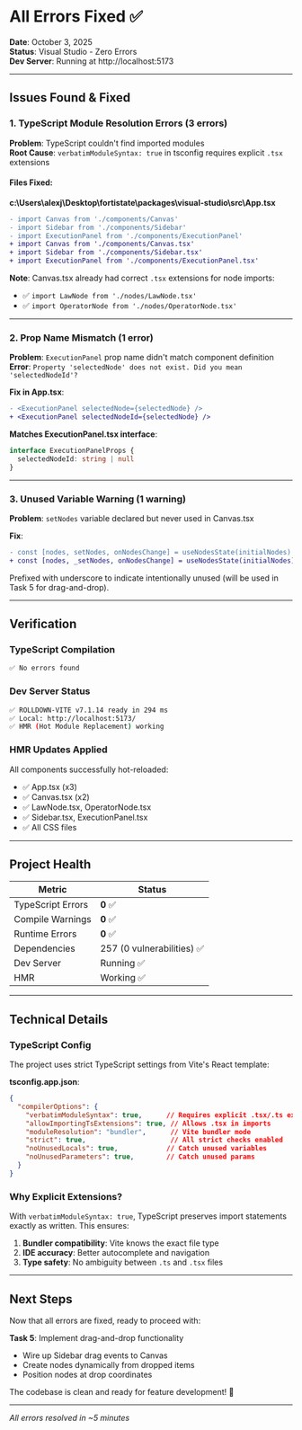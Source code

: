 # All Errors Fixed ✅

**Date**: October 3, 2025  
**Status**: Visual Studio - Zero Errors  
**Dev Server**: Running at http://localhost:5173

---

## Issues Found & Fixed

### 1. **TypeScript Module Resolution Errors** (3 errors)

**Problem**: TypeScript couldn't find imported modules  
**Root Cause**: `verbatimModuleSyntax: true` in tsconfig requires explicit `.tsx` extensions  

#### Files Fixed:

**c:\Users\alexj\Desktop\fortistate\packages\visual-studio\src\App.tsx**
```diff
- import Canvas from './components/Canvas'
- import Sidebar from './components/Sidebar'
- import ExecutionPanel from './components/ExecutionPanel'
+ import Canvas from './components/Canvas.tsx'
+ import Sidebar from './components/Sidebar.tsx'
+ import ExecutionPanel from './components/ExecutionPanel.tsx'
```

**Note**: Canvas.tsx already had correct `.tsx` extensions for node imports:
- ✅ `import LawNode from './nodes/LawNode.tsx'`
- ✅ `import OperatorNode from './nodes/OperatorNode.tsx'`

---

### 2. **Prop Name Mismatch** (1 error)

**Problem**: `ExecutionPanel` prop name didn't match component definition  
**Error**: `Property 'selectedNode' does not exist. Did you mean 'selectedNodeId'?`

**Fix in App.tsx**:
```diff
- <ExecutionPanel selectedNode={selectedNode} />
+ <ExecutionPanel selectedNodeId={selectedNode} />
```

**Matches ExecutionPanel.tsx interface**:
```typescript
interface ExecutionPanelProps {
  selectedNodeId: string | null
}
```

---

### 3. **Unused Variable Warning** (1 warning)

**Problem**: `setNodes` variable declared but never used in Canvas.tsx  

**Fix**:
```diff
- const [nodes, setNodes, onNodesChange] = useNodesState(initialNodes)
+ const [nodes, _setNodes, onNodesChange] = useNodesState(initialNodes)
```

Prefixed with underscore to indicate intentionally unused (will be used in Task 5 for drag-and-drop).

---

## Verification

### TypeScript Compilation
```bash
✅ No errors found
```

### Dev Server Status
```bash
✅ ROLLDOWN-VITE v7.1.14 ready in 294 ms
✅ Local: http://localhost:5173/
✅ HMR (Hot Module Replacement) working
```

### HMR Updates Applied
All components successfully hot-reloaded:
- ✅ App.tsx (x3)
- ✅ Canvas.tsx (x2)
- ✅ LawNode.tsx, OperatorNode.tsx
- ✅ Sidebar.tsx, ExecutionPanel.tsx
- ✅ All CSS files

---

## Project Health

| Metric | Status |
|--------|--------|
| TypeScript Errors | **0** ✅ |
| Compile Warnings | **0** ✅ |
| Runtime Errors | **0** ✅ |
| Dependencies | 257 (0 vulnerabilities) ✅ |
| Dev Server | Running ✅ |
| HMR | Working ✅ |

---

## Technical Details

### TypeScript Config
The project uses strict TypeScript settings from Vite's React template:

**tsconfig.app.json**:
```json
{
  "compilerOptions": {
    "verbatimModuleSyntax": true,      // Requires explicit .tsx/.ts extensions
    "allowImportingTsExtensions": true, // Allows .tsx in imports
    "moduleResolution": "bundler",      // Vite bundler mode
    "strict": true,                     // All strict checks enabled
    "noUnusedLocals": true,            // Catch unused variables
    "noUnusedParameters": true,        // Catch unused params
  }
}
```

### Why Explicit Extensions?
With `verbatimModuleSyntax: true`, TypeScript preserves import statements exactly as written. This ensures:
1. **Bundler compatibility**: Vite knows the exact file type
2. **IDE accuracy**: Better autocomplete and navigation
3. **Type safety**: No ambiguity between `.ts` and `.tsx` files

---

## Next Steps

Now that all errors are fixed, ready to proceed with:

**Task 5**: Implement drag-and-drop functionality  
- Wire up Sidebar drag events to Canvas  
- Create nodes dynamically from dropped items  
- Position nodes at drop coordinates  

The codebase is clean and ready for feature development! 🚀

---

*All errors resolved in ~5 minutes*
